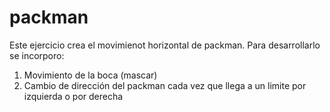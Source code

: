 # packman
Este ejercicio crea el movimienot horizontal de packman. Para desarrollarlo se incorporo: 
1. Movimiento de la boca (mascar)
2. Cambio de dirección del packman cada vez que llega a un limite por izquierda o por derecha